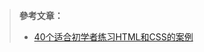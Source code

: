 > **參考文章：**
> - [40个适合初学者练习HTML和CSS的案例](https://mp.weixin.qq.com/s?__biz=MjM5MDA2MTI1MA==&mid=2649115505&idx=1&sn=47cc7485a3748884136eab7bc79c60ac&chksm=be586cdc892fe5ca9bf6fa53cdefe11c7f6fe1d6861a0c9a8c8b3713a61252d64f1bb42599e2&scene=27 "40个适合初学者练习HTML和CSS的案例")